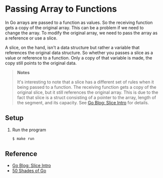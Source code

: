 # Passing Array to Functions

In Go arrays are passed to a function as values. So the receiving function gets a copy of the original array. This can be a problem if we need to change the array. To modify the original array, we need to pass the array as a reference or use a slice.

A slice, on the hand, isn't a data structure but rather a variable that references the original data structure. So whether you passes a slice as a value or reference to a function. Only a copy of that variable is made, the copy still points to the original data.

> **Notes**
>
> It's interesting to note that a slice has a different set of rules when it being passed to a function. The receiving function gets a copy of the original slice, but it still references the original array. This is due to the fact that slice is a struct consisting of a pointer to the array, length of the segment, and its capacity. See [Go Blog: Slice Intro](https://blog.golang.org/slices-intro) for details.

## Setup

1. Run the program

   ```bash
   $ make run
   ```

## Reference

* [Go Blog: Slice Intro](https://blog.golang.org/slices-intro)
* [50 Shades of Go](http://devs.cloudimmunity.com/gotchas-and-common-mistakes-in-go-golang/)

